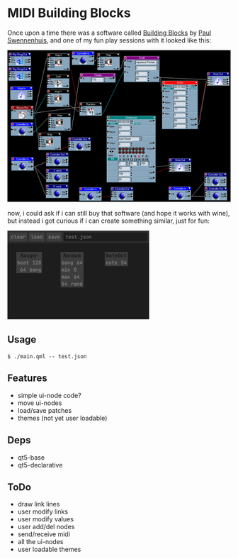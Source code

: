 # MIDI Building Blocks

Once upon a time there was a software called [Building Blocks](https://web.archive.org/web/20051102002557/http://www.midiworld.org/users/aureality/products/buildingblocks/buildingblocks.html) by [Paul Swennenhuis](https://soundcloud.com/aureality-1), and one of my fun play sessions with it looked like this:

[![bb](bb.gif?raw=true)](https://osku.de/music/innerscape-betalive2.mp3)

now, i could ask if i can still buy that software (and hope it works with wine), but instead i got curious if i can create something similar, just for fun:

![mbb](mbb.png?raw=true)

## Usage

```
$ ./main.qml -- test.json
```

## Features

- simple ui-node code?
- move ui-nodes
- load/save patches
- themes (not yet user loadable)

## Deps

- qt5-base
- qt5-declarative

## ToDo

- draw link lines
- user modify links
- user modify values
- user add/del nodes
- send/receive midi
- all the ui-nodes
- user loadable themes
